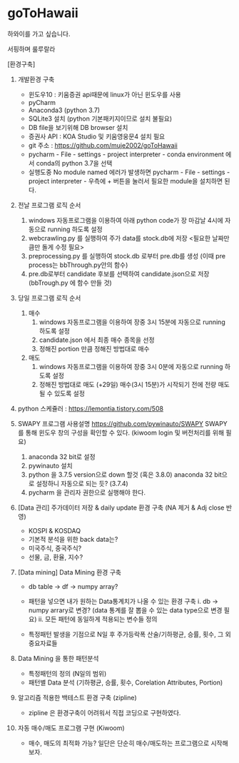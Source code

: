 # goToHawaii

하와이를 가고 싶습니다.

서핑하며 룰루랄라

[환경구축]
1. 개발환경 구축
	- 윈도우10 : 키움증권 api때문에 linux가 아닌 윈도우를 사용
	- pyCharm
	- Anaconda3 (python 3.7)
	- SQLite3 설치 (python 기본패키지이므로 설치 불필요)
	- DB file을 보기위해 DB browser 설치
	- 증권사 API : KOA Studio 및 키움영웅문4 설치 필요
    - git 주소 : https://github.com/muje2002/goToHawaii
    - pycharm - File - settings - project interpreter - conda environment 에서 conda의 python 3.7을 선택 
    - 실행도중 No module named 에러가 발생하면 pycharm - File - settings - project interpreter - 우측에 + 버튼을 눌러서 필요한 module을 설치하면 된다.

2. 전날 프로그램 로직 순서
    1) windows 자동프로그램을 이용하여 아래 python code가 장 마감날 4시에 자동으로 running 하도록 설정 
    2) webcrawling.py 를 실행하여 주가 data를 stock.db에 저장 <필요한 날짜만큼만 돌게 수정 필요>
    3) preprocessing.py 를 실행하여 stock.db 로부터 pre.db를 생성 (이때 pre process는 bbThrough.py안의 함수)
    4) pre.db로부터 candidate 후보를 선택하여 candidate.json으로 저장 (bbTrough.py 에 함수 만들 것)
    
3. 당일 프로그램 로직 순서    
    1) 매수 
        1) windows 자동프로그램을 이용하여 장중 3시 15분에 자동으로 running 하도록 설정
        2) candidate.json 에서 최종 매수 종목을 선정
        3) 정해진 portion 만큼 정해진 방법대로 매수
    2) 매도
        1) windows 자동프로그램을 이용하여 장중 3시 0분에 자동으로 running 하도록 설정
        2) 정해진 방법대로 매도 
            (+29일) 매수(3시 15분)가 시작되기 전에 전량 매도될 수 있도록 설정

4. python 스케쥴러 : https://lemontia.tistory.com/508

5. SWAPY 프로그램 사용설명
    https://github.com/pywinauto/SWAPY
    SWAPY를 통해 윈도우 창의 구성을 확인할 수 있다. (kiwoom login 및 버전처리를 위해 필요)
    1. anaconda 32 bit로 설정
    2. pywinauto 설치
    3. python 을 3.7.5 version으로 down 할것 (혹은 3.8.0) anaconda 32 bit으로 설정하니 자동으로 되는 듯? (3.7.4)
    4. pycharm 을 관리자 권한으로 실행해야 한다.    
    
4. [Data 관리] 주가데이터 저장 & daily update 환경 구축 (NA 제거 & Adj close 반영) 
	- KOSPI & KOSDAQ
	- 기본적 분석을 위한 back data는?
	- 미국주식, 중국주식?
	- 선물, 금, 환율, 지수?

5. [Data mining] Data Mining 환경 구축
	- db table -> df -> numpy array?
	- 패턴을 넣으면 내가 원하는 Data통계치가 나올 수 있는 환경 구축
		i. db -> numpy arrary로 변경? (data 통계를 잘 뽑을 수 있는 data type으로 변경 필요)
		ii. 모든 패턴에 동일하게 적용되는 변수들 정의
	
	- 특정패턴 발생을 기점으로 N일 후 주가등락폭 산술/기하평균, 승률, 횟수, 그 외 중요자료들

6. Data Mining 을 통한 패턴분석
	- 특정패턴의 정의 (N일의 범위)
	- 패턴별 Data 분석 (기하평균, 승률, 횟수, Corelation Attributes, Portion)

7. 알고리즘 적용한 백테스트 환경 구축 (zipline)
	- zipline 은 환경구축이 어려워서 직접 코딩으로 구현하였다.
	
8. 자동 매수/매도 프로그램 구현 (Kiwoom)
	- 매수, 매도의 최적화 가능?
	일단은 단순히 매수/매도하는 프로그램으로 시작해보자.	

